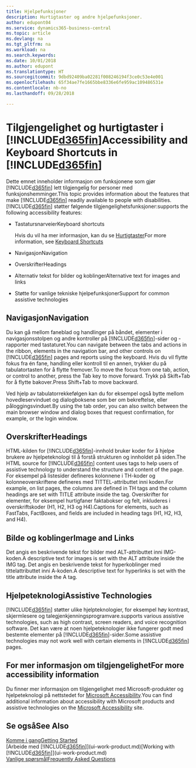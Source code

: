 ```yaml
---
title: Hjelpefunksjoner
description: Hurtigtaster og andre hjelpefunksjoner.
author: edupont04
ms.service: dynamics365-business-central
ms.topic: article
ms.devlang: na
ms.tgt_pltfrm: na
ms.workload: na
ms.search.keywords: 
ms.date: 10/01/2018
ms.author: edupont
ms.translationtype: HT
ms.sourcegitcommit: 9dbd92409ba02281f008246194f3ce0c53e4e001
ms.openlocfilehash: 65f34ae7fe1665bbe8336e6fe959ac109486531e
ms.contentlocale: nb-no
ms.lasthandoff: 09/28/2018

---
```

# <a name="accessibility-and-keyboard-shortcuts-in-included365finincludesd365finmdmd"></a><span data-ttu-id="0797d-103">Tilgjengelighet og hurtigtaster i [!INCLUDE[d365fin](includes/d365fin_md.md)]</span><span class="sxs-lookup"><span data-stu-id="0797d-103">Accessibility and Keyboard Shortcuts in [!INCLUDE[d365fin](includes/d365fin_md.md)]</span></span>
<span data-ttu-id="0797d-104">Dette emnet inneholder informasjon om funksjonene som gjør [!INCLUDE[d365fin](includes/d365fin_md.md)] lett tilgjengelig for personer med funksjonshemminger.</span><span class="sxs-lookup"><span data-stu-id="0797d-104">This topic provides information about the features that make [!INCLUDE[d365fin](includes/d365fin_md.md)] readily available to people with disabilities.</span></span> [!INCLUDE[d365fin](includes/d365fin_md.md)] <span data-ttu-id="0797d-105">støtter følgende tilgjengelighetsfunksjoner:</span><span class="sxs-lookup"><span data-stu-id="0797d-105">supports the following accessibility features:</span></span>  

-   <span data-ttu-id="0797d-106">Tastatursnarveier</span><span class="sxs-lookup"><span data-stu-id="0797d-106">Keyboard shortcuts</span></span>

    <span data-ttu-id="0797d-107">Hvis du vil ha mer informasjon, kan du se  [Hurtigtaster](keyboard-shortcuts.md)</span><span class="sxs-lookup"><span data-stu-id="0797d-107">For more information, see [Keyboard Shortcuts](keyboard-shortcuts.md)</span></span>

-   <span data-ttu-id="0797d-108">Navigasjon</span><span class="sxs-lookup"><span data-stu-id="0797d-108">Navigation</span></span>  

-   <span data-ttu-id="0797d-109">Overskrifter</span><span class="sxs-lookup"><span data-stu-id="0797d-109">Headings</span></span>  

-   <span data-ttu-id="0797d-110">Alternativ tekst for bilder og koblinger</span><span class="sxs-lookup"><span data-stu-id="0797d-110">Alternative text for images and links</span></span>  

-   <span data-ttu-id="0797d-111">Støtte for vanlige tekniske hjelpefunksjoner</span><span class="sxs-lookup"><span data-stu-id="0797d-111">Support for common assistive technologies</span></span>  

<!-- moved to separate article
##  <a name="Keyboard"></a> Keyboard Shortcuts in the browser
 [!INCLUDE[d365fin](includes/d365fin_md.md)] supports the keyboard shortcuts that are supported by most web browsers. The keyboard shortcuts described here refer to the U.S. keyboard layout. The layout of the keys on other keyboards may not correspond exactly to the keys on a U.S. keyboard.  

|To do this|Press|  
|----------------|-----------|  
|To move focus to the next or previous control or element on a page, such as buttons, fields, or items in a list.|Tab, Shift+Tab|  
|To enable or access the element or control that is in focus.|Enter|  
|To scroll items up and down in a list.|Up Arrow, Down Arrow|  
|To scroll columns of an item left and right in a list.|Left Arrow, Right Arrow|  
|To open a drop-down list or look up a value for a field.|Alt+Down Arrow|  
|To move focus to the next element outside the list.|Ctrl + Enter|  
|To see the transactions that resulted in a calculated value in a field.|Alt+Right Arrow|  

-->

##  <a name="Navigation"></a> <span data-ttu-id="0797d-112">Navigasjon</span><span class="sxs-lookup"><span data-stu-id="0797d-112">Navigation</span></span>  
 <span data-ttu-id="0797d-113">Du kan gå mellom faneblad og handlinger på båndet, elementer i navigasjonsstolpen og andre kontroller på [!INCLUDE[d365fin](includes/d365fin_md.md)]-sider og -rapporter med tastaturet.</span><span class="sxs-lookup"><span data-stu-id="0797d-113">You can navigate between the tabs and actions in the ribbon, elements in the navigation bar, and other controls on [!INCLUDE[d365fin](includes/d365fin_md.md)] pages and reports using the keyboard.</span></span> <span data-ttu-id="0797d-114">Hvis du vil flytte fokus fra én fane, handling eller kontroll til en annen, trykker du på tabulatortasten for å flytte fremover.</span><span class="sxs-lookup"><span data-stu-id="0797d-114">To move the focus from one tab, action, or control to another, press the Tab key to move forward.</span></span> <span data-ttu-id="0797d-115">Trykk på Skift+Tab for å flytte bakover.</span><span class="sxs-lookup"><span data-stu-id="0797d-115">Press Shift+Tab to move backward.</span></span>  

 <span data-ttu-id="0797d-116">Ved hjelp av tabulatorrekkefølgen kan du for eksempel også bytte mellom hovedleservinduet og dialogboksene som ber om bekreftelse, eller påloggingsvinduet.</span><span class="sxs-lookup"><span data-stu-id="0797d-116">By using the tab order, you can also switch between the main browser window and dialog boxes that request confirmation, for example, or the login window.</span></span>  

##  <a name="Headings"></a> <span data-ttu-id="0797d-117">Overskrifter</span><span class="sxs-lookup"><span data-stu-id="0797d-117">Headings</span></span>  
 <span data-ttu-id="0797d-118">HTML-kilden for [!INCLUDE[d365fin](includes/d365fin_md.md)]-innhold bruker koder for å hjelpe brukere av hjelpeteknologi til å forstå strukturen og innholdet på siden.</span><span class="sxs-lookup"><span data-stu-id="0797d-118">The HTML source for [!INCLUDE[d365fin](includes/d365fin_md.md)] content uses tags to help users of assistive technology to understand the structure and content of the page.</span></span> <span data-ttu-id="0797d-119">For eksempel på listesider defineres kolonnene i TH-koder og kolonneoverskriftene defineres med TITTEL-attributtet inni koden.</span><span class="sxs-lookup"><span data-stu-id="0797d-119">For example, on list pages, the columns are defined in TH tags and the column headings are set with TITLE attribute inside the tag.</span></span> <span data-ttu-id="0797d-120">Overskrifter for elementer, for eksempel hurtigfaner faktabokser og felt, inkluderes i overskriftskoder (H1, H2, H3 og H4).</span><span class="sxs-lookup"><span data-stu-id="0797d-120">Captions for elements, such as FastTabs, FactBoxes, and fields are included in heading tags (H1, H2, H3, and H4).</span></span>  

##  <a name="Images"></a> <span data-ttu-id="0797d-121">Bilde og koblinger</span><span class="sxs-lookup"><span data-stu-id="0797d-121">Image and Links</span></span>  
 <span data-ttu-id="0797d-122">Det angis en beskrivende tekst for bilder med ALT-attributtet inni IMG-koden.</span><span class="sxs-lookup"><span data-stu-id="0797d-122">A descriptive text for images is set with the ALT attribute inside the IMG tag.</span></span> <span data-ttu-id="0797d-123">Det angis en beskrivende tekst for hyperkoblinger med tittelattributtet inni A-koden.</span><span class="sxs-lookup"><span data-stu-id="0797d-123">A descriptive text for hyperlinks is set with the title attribute inside the A tag.</span></span>  

##  <a name="AssistiveTech"></a> <span data-ttu-id="0797d-124">Hjelpeteknologi</span><span class="sxs-lookup"><span data-stu-id="0797d-124">Assistive Technologies</span></span>  
[!INCLUDE[d365fin](includes/d365fin_md.md)] <span data-ttu-id="0797d-125">støtter ulike hjelpteknologier, for eksempel høy kontrast, skjermlesere og talegjenkjenningsprogramvare.</span><span class="sxs-lookup"><span data-stu-id="0797d-125">supports various assistive technologies, such as high contrast, screen readers, and voice recognition software.</span></span> <span data-ttu-id="0797d-126">Det kan være at noen hjelpeteknologier ikke fungerer godt med bestemte elementer på [!INCLUDE[d365fin](includes/d365fin_md.md)]-sider.</span><span class="sxs-lookup"><span data-stu-id="0797d-126">Some assistive technologies may not work well with certain elements in [!INCLUDE[d365fin](includes/d365fin_md.md)] pages.</span></span>  

## <a name="for-more-accessibility-information"></a><span data-ttu-id="0797d-127">For mer informasjon om tilgjengelighet</span><span class="sxs-lookup"><span data-stu-id="0797d-127">For more accessibility information</span></span>  
<span data-ttu-id="0797d-128">Du finner mer informasjon om tilgjengelighet med Microsoft-produkter og hjelpeteknologi på nettstedet for [Microsoft Accessibility](https://go.microsoft.com/fwlink/?LinkId=262160).</span><span class="sxs-lookup"><span data-stu-id="0797d-128">You can find additional information about accessibility with Microsoft products and assistive technologies on the [Microsoft Accessibility](https://go.microsoft.com/fwlink/?LinkId=262160) site.</span></span>

## <a name="see-also"></a><span data-ttu-id="0797d-129">Se også</span><span class="sxs-lookup"><span data-stu-id="0797d-129">See Also</span></span>
[<span data-ttu-id="0797d-130">Komme i gang</span><span class="sxs-lookup"><span data-stu-id="0797d-130">Getting Started</span></span>](product-get-started.md)  
<span data-ttu-id="0797d-131">[Arbeide med [!INCLUDE[d365fin](includes/d365fin_md.md)]](ui-work-product.md)</span><span class="sxs-lookup"><span data-stu-id="0797d-131">[Working with [!INCLUDE[d365fin](includes/d365fin_md.md)]](ui-work-product.md)</span></span>  
[<span data-ttu-id="0797d-132">Vanlige spørsmål</span><span class="sxs-lookup"><span data-stu-id="0797d-132">Frequently Asked Questions</span></span>](across-faq.md)  

